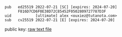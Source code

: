 ```
pub   ed25519 2022-07-21 [SC] [expires: 2024-07-20]
      F816D7CD6F0E38D72C85452F0502809727787D3F
uid           [ultimate] alex <ouxiez@tutanota.com>
sub   cv25519 2022-07-21 [E] [expires: 2024-07-20]
```
public key: [raw text file](https://zoofyiscool.github.io/ouxiez/gpg-pub.txt)
